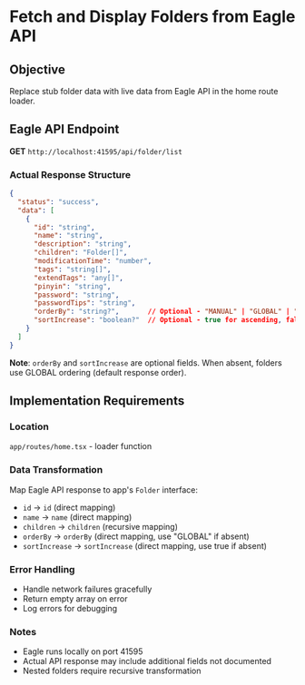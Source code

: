 # Fetch and Display Folders from Eagle API

## Objective
Replace stub folder data with live data from Eagle API in the home route loader.

## Eagle API Endpoint
**GET** `http://localhost:41595/api/folder/list`

### Actual Response Structure
```json
{
  "status": "success",
  "data": [
    {
      "id": "string",
      "name": "string",
      "description": "string",
      "children": "Folder[]",
      "modificationTime": "number",
      "tags": "string[]",
      "extendTags": "any[]",
      "pinyin": "string",
      "password": "string",
      "passwordTips": "string",
      "orderBy": "string?",       // Optional - "MANUAL" | "GLOBAL" | "NAME" | "FILESIZE" | etc.
      "sortIncrease": "boolean?"  // Optional - true for ascending, false for descending
    }
  ]
}
```

**Note**: `orderBy` and `sortIncrease` are optional fields. When absent, folders use GLOBAL ordering (default response order).

## Implementation Requirements

### Location
`app/routes/home.tsx` - loader function

### Data Transformation
Map Eagle API response to app's `Folder` interface:
- `id` → `id` (direct mapping)
- `name` → `name` (direct mapping)  
- `children` → `children` (recursive mapping)
- `orderBy` → `orderBy` (direct mapping, use "GLOBAL" if absent)
- `sortIncrease` → `sortIncrease` (direct mapping, use true if absent)

### Error Handling
- Handle network failures gracefully
- Return empty array on error
- Log errors for debugging

### Notes
- Eagle runs locally on port 41595
- Actual API response may include additional fields not documented
- Nested folders require recursive transformation